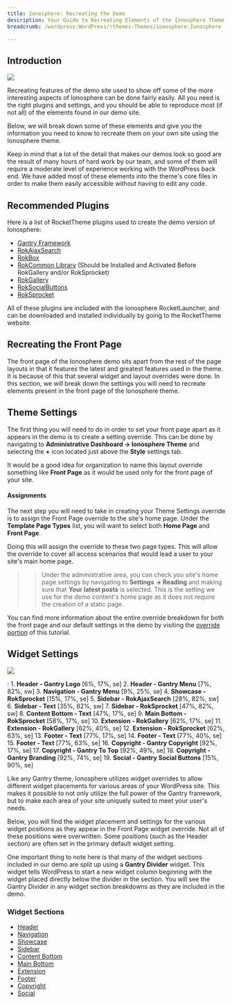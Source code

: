 ```yaml
---
title: Ionosphere: Recreating the Demo
description: Your Guide to Recreating Elements of the Ionosphere Theme for WordPress
breadcrumb: /wordpress:WordPress/!themes:Themes/ionosphere:Ionosphere

---
```


Introduction
-----

![][ionosphere2]

Recreating features of the demo site used to show off some of the more interesting aspects of Ionosphere can be done fairly easily. All you need is the right plugins and settings, and you should be able to reproduce most (if not all) of the elements found in our demo site. 

Below, we will break down some of these elements and give you the information you need to know to recreate them on your own site using the Ionosphere theme.

Keep in mind that a lot of the detail that makes our demos look so good are the result of many hours of hard work by our team, and some of them will require a moderate level of experience working with the WordPress back end. We have added most of these elements into the theme's core files in order to make them easily accessible without having to edit any code.

Recommended Plugins
-----

Here is a list of RocketTheme plugins used to create the demo version of Ionosphere:

* [Gantry Framework][gantry]
* [RokAjaxSearch][rokajaxsearch]
* [RokBox][rokbox]
* [RokCommon Library](http://www.rockettheme.com/wordpress/plugins/rokutilities) (Should be Installed and Activated Before RokGallery and/or RokSprocket)
* [RokGallery][rokgallery]
* [RokSocialButtons][social]
* [RokSprocket][roksprocket]

All of these plugins are included with the Ionosphere RocketLauncher, and can be downloaded and installed individually by going to the RocketTheme website.

Recreating the Front Page
-----

The front page of the Ionosphere demo sits apart from the rest of the page layouts in that it features the latest and greatest features used in the theme. It is because of this that several widget and layout overrides were done. In this section, we will break down the settings you will need to recreate elements present in the front page of the Ionosphere theme.

Theme Settings
-----

The first thing you will need to do in order to set your front page apart as it appears in the demo is to create a setting override. This can be done by navigating to **Administrative Dashboard -> Ionosphere Theme** and selecting the **+** icon located just above the **Style** settings tab. 

It would be a good idea for organization to name this layout override something like **Front Page** as it would be used only for the front page of your site.

#### Assignments
The next step you will need to take in creating your Theme Settings override is to assign the Front Page override to the site's home page. Under the **Template Page Types** list, you will want to select both **Home Page** and **Front Page**.

Doing this will assign the override to these two page types. This will allow the override to cover all access scenarios that would lead a user to your site's main home page.

>> Under the administrative area, you can check you site's home page settings by navigating to **Settings -> Reading** and making sure that **Your latest posts** is selected. This is the setting we use for the demo content's home page as it does not require the creation of a static page.

You can find more information about the entire override breakdown for both the front page and our default settings in the demo by visiting the [override portion][demooverride] of this tutorial.

Widget Settings
-----

![][Ionosphere]

:   1. **Header - Gantry Logo** [6%, 17%, se]
    2. **Header - Gantry Menu** [7%, 82%, sw]
    3. **Navigation - Gantry Menu** [9%, 25%, se]
    4. **Showcase - RokSprocket** [15%, 17%, se]
    5. **Sidebar - RokAjaxSearch** [28%, 82%, sw]
    6. **Sidebar - Text** [35%, 82%, sw]
    7. **Sidebar - RokSprocket** [47%, 82%, sw]
    8. **Content Bottom - Text** [47%, 17%, se]
    9. **Main Bottom - RokSprocket** [58%, 17%, se]
    10. **Extension - RokGallery** [62%, 17%, se]
    11. **Extension - RokGallery** [62%, 40%, se]
    12. **Extension - RokSprocket** [62%, 63%, se]
    13. **Footer - Text** [77%, 17%, se]
    14. **Footer - Text** [77%, 40%, se]
    15. **Footer - Text** [77%, 63%, se]
    16. **Copyright - Gantry Copyright** [92%, 17%, se]
    17. **Copyright - Gantry To Top** [92%, 49%, se]
    18. **Copyright - Gantry Branding** [92%, 74%, se]
    19. **Social - Gantry Social Buttons** [15%, 90%, se]

Like any Gantry theme, Ionosphere utilizes widget overrides to allow different widget placements for various areas of your WordPress site. This makes it possible to not only utilize the full power of the Gantry framework, but to make each area of your site uniquely suited to meet your user's needs.

Below, you will find the widget placement and settings for the various widget positions as they appear in the Front Page widget override. Not all of these positions were overwritten. Some positions (such as the Header section) are often set in the primary default widget setting.

One important thing to note here is that many of the widget sections included in our demo are split up using a **Gantry Divider** widget. This widget tells WordPress to start a new widget column beginning with the widget placed directly below the divider in the section. You will see the Gantry Divider in any widget section breakdowns as they are included in the demo.

### Widget Sections

* [Header][header]
* [Navigation][navigation]
* [Showcase][showcase]
* [Sidebar][sidebar]
* [Content Bottom][contentbottom]
* [Main Bottom][bottom]
* [Extension][extension]
* [Footer][footer]
* [Copyright][copyright]
* [Social][social]

[gantry]: http://gantry.org/downloads
[rokajaxsearch]: http://www.rockettheme.com/wordpress/plugins/rokajaxsearch
[rokbox]: http://www.rockettheme.com/wordpress/plugins/rokbox
[roksprocket]: http://www.rockettheme.com/wordpress/plugins/roksprocket
[ionosphere]: assets/ionosphere.jpeg
[ionosphere2]: assets/ionosphere2.jpeg
[roksprocket]: http://www.rockettheme.com/wordpress/plugins/roksprocket
[rokgallery]: http://www.rockettheme.com/wordpress/plugins/rokgallery
[faq]: faq.md
[menu]: ../../start/menu.md
[override]: http://docs.gantry.org/gantry4/configure
[navigation]: demo_navigation.md
[contenttop]: demo_contenttop.md
[showcase]: demo_showcase.md
[maintop]: demo_maintop.md
[feature]: demo_feature.md
[sidebar]: demo_sidebar.md
[contenttop]: demo_contenttop.md
[contentbottom]: demo_contentbottom.md
[bottom]: demo_bottom.md
[extension]: demo_extension.md
[footer]: demo_footer.md
[header]: demo_header.md
[copyright]: demo_copyright.md
[social]: demo_social.md
[demooverride]: demo_override.md
[social]: http://www.rockettheme.com/wordpress/plugins/rokutilities